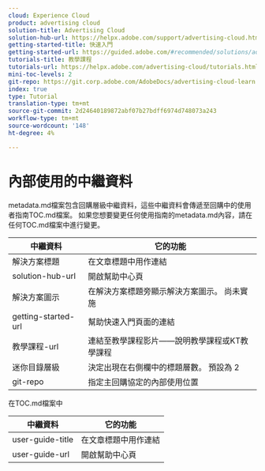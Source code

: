 ```yaml
---
cloud: Experience Cloud
product: advertising cloud
solution-title: Advertising Cloud
solution-hub-url: https://helpx.adobe.com/support/advertising-cloud.html
getting-started-title: 快速入門
getting-started-url: https://guided.adobe.com/#recommended/solutions/advertising-cloud
tutorials-title: 教學課程
tutorials-url: https://helpx.adobe.com/advertising-cloud/tutorials.html
mini-toc-levels: 2
git-repo: https://git.corp.adobe.com/AdobeDocs/advertising-cloud-learn.zh-Hant
index: true
type: Tutorial
translation-type: tm+mt
source-git-commit: 2d24640189872abf07b27bdff6974d748073a243
workflow-type: tm+mt
source-wordcount: '148'
ht-degree: 4%

---
```



# 內部使用的中繼資料

metadata.md檔案包含回購層級中繼資料，這些中繼資料會傳遞至回購中的使用者指南TOC.md檔案。 如果您想要變更任何使用指南的metadata.md內容，請在任何TOC.md檔案中進行變更。

| 中繼資料 | 它的功能 |
|--- |--- |
| 解決方案標題 | 在文章標題中用作連結 |
| solution-hub-url | 開啟幫助中心頁 |
| 解決方案圖示 | 在解決方案標題旁顯示解決方案圖示。 尚未實施 |
| getting-started-url | 幫助快速入門頁面的連結 |
| 教學課程-url | 連結至教學課程影片——說明教學課程或KT教學課程 |
| 迷你目錄層級 | 決定出現在右側欄中的標題層數。 預設為 2 |
| git-repo | 指定主回購協定的內部使用位置 |

在TOC.md檔案中

| 中繼資料 | 它的功能 |
|--- |--- |
| user-guide-title | 在文章標題中用作連結 |
| user-guide-url | 開啟幫助中心頁 |
